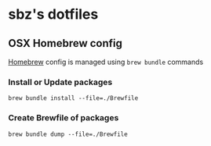 # sbz's dotfiles

## OSX Homebrew config

[Homebrew](https://brew.sh) config is managed using `brew bundle` commands

### Install or Update packages

```brew bundle install --file=./Brewfile```

### Create Brewfile of packages

```brew bundle dump --file=./Brewfile```
